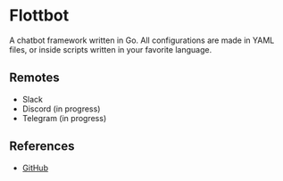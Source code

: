 # Flottbot

A chatbot framework written in Go. All configurations are made in YAML files, or inside scripts written in your favorite language.

## Remotes

* Slack 
* Discord (in progress)
* Telegram (in progress)

## References

* [GitHub](https://github.com/target/flottbot)

